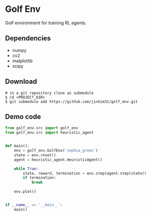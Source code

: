 
# Golf Env

Golf environment for training RL agents.

## Dependencies

- numpy
- cv2
- matplotlib
- scipy

## Download

```shell
# in a git repository clone as submodule
$ cd <PROJECT_DIR>
$ git submodule add https://github.com/jinkim31/golf_env.git
```

## Demo code

```python
from golf_env.src import golf_env
from golf_env.src import heuristic_agent


def main():
    env = golf_env.GolfEnv('sophia_green')
    state = env.reset()
    agent = heuristic_agent.HeuristicAgent()

    while True:
        state, reward, termination = env.step(agent.step(state))
        if termination:
            break
            
    env.plot()


if __name__ == '__main__':
    main()

```